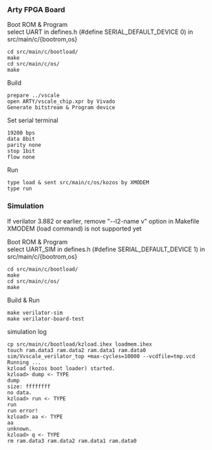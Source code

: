 ### Arty FPGA Board

Boot ROM & Program  
select UART in defines.h (#define SERIAL_DEFAULT_DEVICE 0) in src/main/c/{bootrom,os}
```
cd src/main/c/bootload/
make
cd src/main/c/os/
make
```
Build
```
prepare ../vscale
open ARTY/vscale_chip.xpr by Vivado
Generate bitstream & Program device
```
Set serial terminal
```
19200 bps
data 8bit
parity none
stop 1bit
flow none
```
Run
```
type load & sent src/main/c/os/kozos by XMODEM
type run
```
### Simulation
If verilator 3.882 or earlier, remove "--l2-name v" option in Makefile  
XMODEM (load command) is not supported yet

Boot ROM & Program  
select UART_SIM in defines.h (#define SERIAL_DEFAULT_DEVICE 1) in src/main/c/{bootrom,os}
```
cd src/main/c/bootload/
make
cd src/main/c/os/
make
```
Build & Run
```
make verilator-sim
make verilator-board-test
```
simulation log
```
cp src/main/c/bootload/kzload.ihex loadmem.ihex
touch ram.data3 ram.data2 ram.data1 ram.data0
sim/Vvscale_verilator_top +max-cycles=10000 --vcdfile=tmp.vcd
Running ...
kzload (kozos boot loader) started.
kzload> dump <- TYPE
dump
size: ffffffff
no data.
kzload> run <- TYPE
run
run error!
kzload> aa <- TYPE
aa
unknown.
kzload> q <- TYPE
rm ram.data3 ram.data2 ram.data1 ram.data0
```
